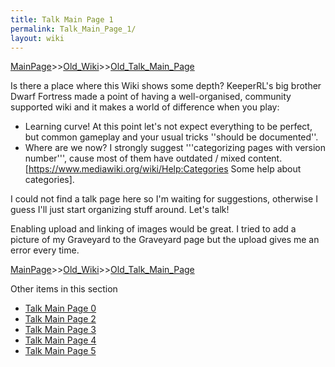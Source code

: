 ```yaml
---
title: Talk Main Page 1
permalink: Talk_Main_Page_1/
layout: wiki
---
```


[MainPage](/keeperrl_wiki/ "wikilink")>>[Old_Wiki](/keeperrl_wiki/Old_Wiki "wikilink")>>[Old_Talk_Main_Page](/keeperrl_wiki/Old_Talk_Main_Page "wikilink")

Is there a place where this Wiki shows some depth? KeeperRL's big brother Dwarf Fortress made a point of having a well-organised, community supported wiki and it makes a world of difference when you play:

* Learning curve! At this point let's not expect everything to be perfect, but common gameplay and your usual tricks ''should be documented''.
* Where are we now? I strongly suggest '''categorizing pages with version number''', cause most of them have outdated / mixed content. [https://www.mediawiki.org/wiki/Help:Categories Some help about categories].

I could not find a talk page here so I'm waiting for suggestions, otherwise I guess I'll just start organizing stuff around. Let's talk!

Enabling upload and linking of images would be great. I tried to add a picture of my Graveyard to the Graveyard page but the upload gives me an error every time.

[MainPage](/keeperrl_wiki/ "wikilink")>>[Old_Wiki](/keeperrl_wiki/Old_Wiki "wikilink")>>[Old_Talk_Main_Page](/keeperrl_wiki/Old_Talk_Main_Page "wikilink")

Other items in this section
-    [Talk Main Page 0](/keeperrl_wiki/Talk_Main_Page_0 "wikilink")
-    [Talk Main Page 2](/keeperrl_wiki/Talk_Main_Page_2 "wikilink")
-    [Talk Main Page 3](/keeperrl_wiki/Talk_Main_Page_3 "wikilink")
-    [Talk Main Page 4](/keeperrl_wiki/Talk_Main_Page_4 "wikilink")
-    [Talk Main Page 5](/keeperrl_wiki/Talk_Main_Page_5 "wikilink")
